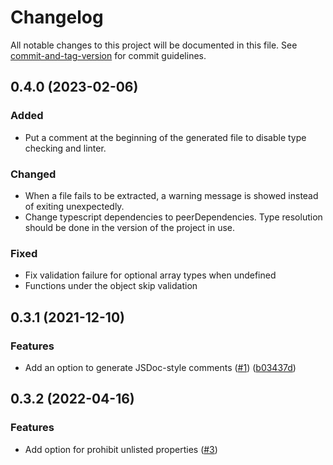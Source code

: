 # Changelog

All notable changes to this project will be documented in this file. See [commit-and-tag-version](https://github.com/absolute-version/commit-and-tag-version) for commit guidelines.

## 0.4.0 (2023-02-06)

### Added

- Put a comment at the beginning of the generated file to disable type checking and linter.

### Changed

- When a file fails to be extracted, a warning message is showed instead of exiting unexpectedly.
- Change typescript dependencies to peerDependencies. Type resolution should be done in the version of the project in use.

### Fixed

- Fix validation failure for optional array types when undefined
- Functions under the object skip validation

## 0.3.1 (2021-12-10)

### Features

- Add an option to generate JSDoc-style comments ([#1](https://github.com/d-kimuson/type-predicates-generator/issues/1)) ([b03437d](https://github.com/d-kimuson/type-predicates-generator/commit/b03437dd1e76103de894d9fff9de8ace63173f24))

## 0.3.2 (2022-04-16)

### Features

- Add option for prohibit unlisted properties ([#3](https://github.com/d-kimuson/type-predicates-generator/pull/3))

